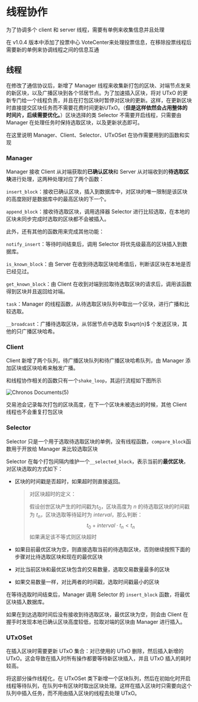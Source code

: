 # 线程协作

为了协调多个 client 和 server 线程，需要有单例来收集信息并且处理

在 v1.0.4 版本中添加了投票中心 VoteCenter来处理投票信息，在移除投票线程后需要新的单例来协调线程之间的信息互通

## 线程

在修改了通信协议后，新增了 Manager 线程来收集新打包的区块、对端节点发来的新区块，以及广播区块到各个邻居节点。为了加速插入区块，将对 UTxO 的更新专门给一个线程负责，并且在打包区块时暂停对区块的更新。这样，在更新区块时直接提交区块任务而不需要花费时间更新UTxO。（**但是这样依然会占用整体的时间片，后续需要优化。**）区块选择的类 Selector 不需要开启线程，只需要由 Manager 在处理任务时保持选取区块，以及更新状态即可。

在这里说明 Manager、Client、Selector、UTxOSet 在协作需要用到的函数和实现

### Manager

Manager 接收 Client 从对端获取的**已确认区块**和 Server 从对端收到的**待选取区块**进行处理，这两种处理对应了两个函数：

`insert_block`：接收已确认区块，插入到数据库中，对区块的唯一限制是该区块的高度刚好是数据库中的最高区块的下一个。

`append_block`：接收待选取区块，调用选择器 Selector 进行比较选取，在本地的区块未同步完成时选取的区块都不会被插入。

此外，还有其他的函数用来完成其他功能：

`notify_insert`：等待时间结束后，调用 Selector 将优先级最高的区块插入到数据库。

`is_known_block`：由 Server 在收到待选取区块哈希值后，判断该区块在本地是否已经见过。

`get_known_block`：由 Client 在收到对端到拉取待选取区块的请求后，调用该函数得到区块并且返回给对端。

`task`：Manager 的线程函数，从待选取区块队列中取出一个区块，进行广播和比较选取。

`__broadcast`：广播待选取区块，从邻居节点中选取 $\sqrt{n}$ 个发送区块，其他的只广播区块哈希。

### Client

Client 新增了两个队列，待广播区块队列和待广播区块哈希队列，由 Manager 添加区块或区块哈希来触发广播。

和线程协作相关的函数只有一个`shake_loop`，其运行流程如下图所示

![Chronos Documents(5)](https://imgs.decision01.com/202212301211277.jpg)

交易池会记录每次打包的区块高度，在下一个区块未被选出的时候，其他 Client 线程也不会重复打包区块

### Selector

Selector 只是一个用于选取待选取区块的单例，没有线程函数，`compare_block`函数用于开放给 Manager 来比较选取区块

Selector 在每个打包间隔内维护一个`__selected_block`，表示当前的**最优区块**，对区块选取的方式如下：

* 区块的时间戳是否超时，如果超时则直接返回。

  > 对区块超时的定义：
  >
  > 假设创世区块产生的时间戳为$t_0$，区块高度为 $n$ 的待选取区块的时间戳为 $t_n$，区块选取等待延时为 $interval$，那么判断：
  > $$
  > t_0 + interval \cdot t_n< t_n
  > $$
  > 如果满足该不等式则区块超时

* 如果目前最优区块为空，则直接选取当前的待选取区块，否则继续按照下面的步骤对比待选取区块和现在的最优区块

* 对比当前区块和最优区块包含的交易数量，选取交易数量最多的区块

* 如果交易数量一样，对比两者的时间戳，选取时间戳最小的区块

在等待选取时间结束后，Manager 调用 Selector 的 `insert_block` 函数，将最优区块插入数据库。

如果在到达选取时间后没有接收到待选取区块，最优区块为空，则会由 Client 在握手时发现本地已确认区块高度较低，拉取对端的区块由 Manager 进行插入。

### UTxOSet

在插入区块时需要更新 UTxO 集合：对已使用的 UTxO 删除，然后插入新增的 UTxO。这会导致在插入时所有操作都要等待新区块插入，并且 UTxO 插入的耗时较高。

将这部分操作线程化，在 UTxOSet 类下新增一个区块队列，然后在初始化时开启线程等待队列，在队列中有区块时取出区块处理。这样在插入区块时只需要向这个队列中插入任务，而不用由插入区块的线程去处理 UTxO。

